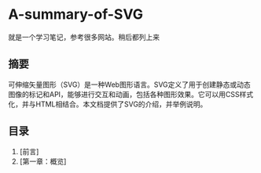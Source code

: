 # A-summary-of-SVG
就是一个学习笔记，参考很多网站。稍后都列上来

## 摘要

可伸缩矢量图形（SVG）是一种Web图形语言。SVG定义了用于创建静态或动态图像的标记和API，能够进行交互和动画，包括各种图形效果。它可以用CSS样式化，并与HTML相结合。本文档提供了SVG的介绍，并举例说明。


## 目录

1. [前言]
1. [第一章：概览]